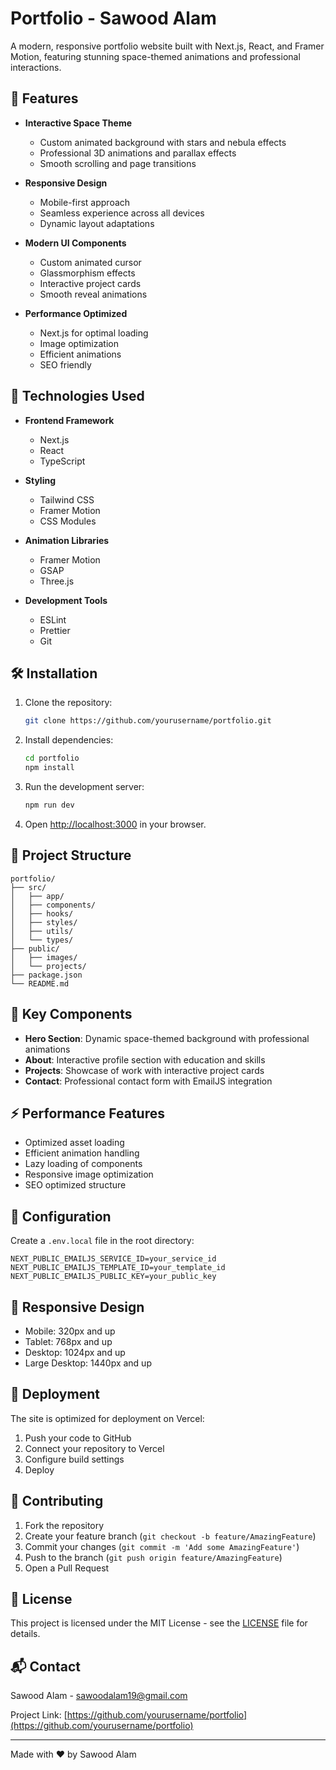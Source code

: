 # Portfolio - Sawood Alam

A modern, responsive portfolio website built with Next.js, React, and Framer Motion, featuring stunning space-themed animations and professional interactions.

## 🌟 Features

- **Interactive Space Theme**

  - Custom animated background with stars and nebula effects
  - Professional 3D animations and parallax effects
  - Smooth scrolling and page transitions

- **Responsive Design**

  - Mobile-first approach
  - Seamless experience across all devices
  - Dynamic layout adaptations

- **Modern UI Components**

  - Custom animated cursor
  - Glassmorphism effects
  - Interactive project cards
  - Smooth reveal animations

- **Performance Optimized**
  - Next.js for optimal loading
  - Image optimization
  - Efficient animations
  - SEO friendly

## 🚀 Technologies Used

- **Frontend Framework**

  - Next.js
  - React
  - TypeScript

- **Styling**

  - Tailwind CSS
  - Framer Motion
  - CSS Modules

- **Animation Libraries**

  - Framer Motion
  - GSAP
  - Three.js

- **Development Tools**
  - ESLint
  - Prettier
  - Git

## 🛠️ Installation

1. Clone the repository:

   ```bash
   git clone https://github.com/yourusername/portfolio.git
   ```

2. Install dependencies:

   ```bash
   cd portfolio
   npm install
   ```

3. Run the development server:

   ```bash
   npm run dev
   ```

4. Open [http://localhost:3000](http://localhost:3000) in your browser.

## 📁 Project Structure

```
portfolio/
├── src/
│   ├── app/
│   ├── components/
│   ├── hooks/
│   ├── styles/
│   ├── utils/
│   └── types/
├── public/
│   ├── images/
│   └── projects/
├── package.json
└── README.md
```

## 🎨 Key Components

- **Hero Section**: Dynamic space-themed background with professional animations
- **About**: Interactive profile section with education and skills
- **Projects**: Showcase of work with interactive project cards
- **Contact**: Professional contact form with EmailJS integration

## ⚡ Performance Features

- Optimized asset loading
- Efficient animation handling
- Lazy loading of components
- Responsive image optimization
- SEO optimized structure

## 🔧 Configuration

Create a `.env.local` file in the root directory:

```env
NEXT_PUBLIC_EMAILJS_SERVICE_ID=your_service_id
NEXT_PUBLIC_EMAILJS_TEMPLATE_ID=your_template_id
NEXT_PUBLIC_EMAILJS_PUBLIC_KEY=your_public_key
```

## 📱 Responsive Design

- Mobile: 320px and up
- Tablet: 768px and up
- Desktop: 1024px and up
- Large Desktop: 1440px and up

## 🚀 Deployment

The site is optimized for deployment on Vercel:

1. Push your code to GitHub
2. Connect your repository to Vercel
3. Configure build settings
4. Deploy

## 🤝 Contributing

1. Fork the repository
2. Create your feature branch (`git checkout -b feature/AmazingFeature`)
3. Commit your changes (`git commit -m 'Add some AmazingFeature'`)
4. Push to the branch (`git push origin feature/AmazingFeature`)
5. Open a Pull Request

## 📄 License

This project is licensed under the MIT License - see the [LICENSE](LICENSE) file for details.

## 📬 Contact

Sawood Alam - sawoodalam19@gmail.com

Project Link: [https://github.com/yourusername/portfolio](https://github.com/yourusername/portfolio)

---

Made with ❤️ by Sawood Alam
